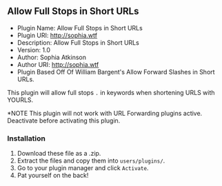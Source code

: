 
Allow Full Stops in Short URLs
---------------------------------------------

- Plugin Name: Allow Full Stops in Short URLs
- Plugin URI: http://sophia.wtf
- Description: Allow Full Stops in Short URLs
- Version: 1.0
- Author: Sophia Atkinson
- Author URI: http://sophia.wtf
- Plugin Based Off Of William Bargent's Allow Forward Slashes in Short URLs.


This plugin will allow full stops `.` in keywords when shortening URLS with YOURLS.

*NOTE This plugin will not work with URL Forwarding plugins active. Deactivate before activating this plugin.

### Installation

1. Download these file as a .zip.
2. Extract the files and copy them into `users/plugins/`.
3. Go to your plugin manager and click `Activate`.
4. Pat yourself on the back!
